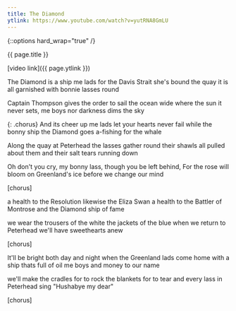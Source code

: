 ```yaml
---
title: The Diamond
ytlink: https://www.youtube.com/watch?v=yutRNA8GmLU
---
```


{::options hard_wrap="true" /}

{{ page.title }}

[video link]({{ page.ytlink }})


The Diamond is a ship me lads
for the Davis Strait she's bound
the quay it is all garnished
with bonnie lasses round

Captain Thompson gives the order
to sail the ocean wide
where the sun it never sets, me boys
nor darkness dims the sky

{: .chorus}
And its cheer up me lads
let your hearts never fail
while the bonny ship the Diamond
goes a-fishing for the whale

Along the quay at Peterhead
the lasses gather round
their shawls all pulled about them
and their salt tears running down

Oh don't you cry, my bonny lass,
though you be left behind,
For the rose will bloom on Greenland's ice
before we change our mind

[chorus]

a health to the Resolution
likewise the Eliza Swan
a health to the Battler of Montrose
and the Diamond ship of fame

we wear the trousers of the white
the jackets of the blue
when we return to Peterhead
we'll have sweethearts anew

[chorus]

It'll be bright both day and night
when the Greenland lads come home
with a ship thats full of oil me boys
and money to our name

we'll make the cradles for to rock
the blankets for to tear
and every lass in Peterhead sing
"Hushabye my dear"

[chorus]

